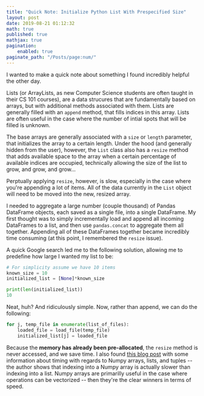 ```yaml
---
title: "Quick Note: Initialize Python List With Prespecified Size"
layout: post
date: 2019-08-21 01:12:32
math: true
published: true
mathjax: true
pagination: 
    enabled: true
paginate_path: "/Posts/page:num/"
---
```


I wanted to make a quick note about something I found incredibly helpful the other day.

Lists (or ArrayLists, as new Computer Science students are often taught in their CS 101 courses), are a data strucures that are fundamentally based on arrays, but with additional methods associated with them.  Lists are generally filled with an ```append``` method, that fills indices in this array.  Lists are often useful in the case where the number of intial spots that will be filled is unknown.  

The base arrays are generally associated with a ```size``` or ```length``` parameter, that initializes the array to a certain length.  Under the hood (and generally hidden from the user), however, the ```List``` class also has a ```resize``` method that adds available space to the array when a certain percentage of available indices are occupied, technically allowing the size of the list to grow, and grow, and grow...

Perptually applying ```resize```, however, is slow, especially in the case where you're appending a lot of items.  All of the data currently in the ```List``` object will need to be moved into the new, resized array.

I needed to aggregate a large number (couple thousand) of Pandas DataFrame objects, each saved as a single file, into a single DataFrame.  My first thought was to simply incrementally load and append all incoming DataFrames to a list, and then use ```pandas.concat``` to aggregate them all together.  Appending all of these DataFrames together became incredibly time consuming (at this point, I remembered the ```resize``` issue).

A quick Google search led me to the following solution, allowing me to predefine how large I wanted my list to be:

```python
# For simplicity assume we have 10 items
known_size = 10
initialized_list = [None]*known_size

print(len(initialized_list))
10
```

Neat, huh?  And ridiculously simple.  Now, rather than append, we can do the following:

```python
for j, temp_file in enumerate(list_of_files):
    loaded_file = load_file(temp_file)
    initialized_list[j] = loaded_file
```

Because the **memory has already been pre-allocated**, the ```resize``` method is never accessed, and we save time.  I also found [this blog post](http://zwmiller.com/blogs/python_data_structure_speed.html) with some information about timing with regards to Numpy arrays, lists, and tuples -- the author shows that indexing into a Numpy array is actually slower than indexing into a list.  Numpy arrays are primarilly useful in the case where operations can be vectorized -- then they're the clear winners in terms of speed.